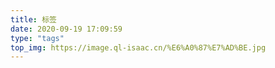 ```yaml
---
title: 标签
date: 2020-09-19 17:09:59
type: "tags"
top_img: https://image.ql-isaac.cn/%E6%A0%87%E7%AD%BE.jpg
---
```

